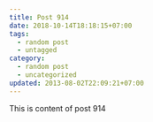 ```yaml
---
title: Post 914
date: 2018-10-14T18:18:15+07:00
tags:
  - random post
  - untagged
category:
  - random post
  - uncategorized
updated: 2013-08-02T22:09:21+07:00
---
```

This is content of post 914
